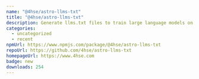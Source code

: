 ```yaml
---
name: "@4hse/astro-llms-txt"
title: "@4hse/astro-llms-txt"
description: Generate llms.txt files to train large language models on your astro project
categories:
  - uncategorized
  - recent
npmUrl: https://www.npmjs.com/package/@4hse/astro-llms-txt
repoUrl: https://github.com/4hse/astro-llms-txt
homepageUrl: https://www.4hse.com
badge: new
downloads: 254
---
```

